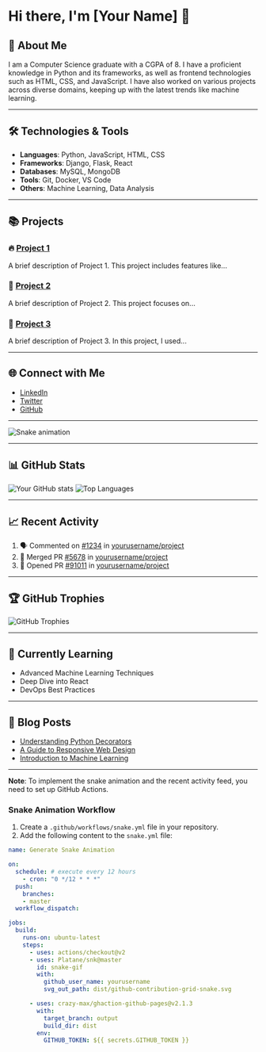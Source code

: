 # Hi there, I'm [Your Name] 👋

## 🌟 About Me
I am a Computer Science graduate with a CGPA of 8. I have a proficient knowledge in Python and its frameworks, as well as frontend technologies such as HTML, CSS, and JavaScript. I have also worked on various projects across diverse domains, keeping up with the latest trends like machine learning.

---

## 🛠️ Technologies & Tools

- **Languages**: Python, JavaScript, HTML, CSS
- **Frameworks**: Django, Flask, React
- **Databases**: MySQL, MongoDB
- **Tools**: Git, Docker, VS Code
- **Others**: Machine Learning, Data Analysis

---

## 📚 Projects

### 🔥 [Project 1](https://github.com/yourusername/project1)
A brief description of Project 1. This project includes features like...

### 🌟 [Project 2](https://github.com/yourusername/project2)
A brief description of Project 2. This project focuses on...

### 🚀 [Project 3](https://github.com/yourusername/project3)
A brief description of Project 3. In this project, I used...

---

## 🌐 Connect with Me

- [LinkedIn](https://www.linkedin.com/in/yourprofile/)
- [Twitter](https://twitter.com/yourhandle)
- [GitHub](https://github.com/yourusername)

---

![Snake animation](https://github.com/yourusername/yourusername/blob/output/github-contribution-grid-snake.svg)

---

## 📊 GitHub Stats

![Your GitHub stats](https://github-readme-stats.vercel.app/api?username=yourusername&show_icons=true&theme=radical)
![Top Languages](https://github-readme-stats.vercel.app/api/top-langs/?username=yourusername&layout=compact&theme=radical)

---

## 📈 Recent Activity

<!--START_SECTION:activity-->
1. 🗣 Commented on [#1234](https://github.com/yourusername/project/issues/1234) in [yourusername/project](https://github.com/yourusername/project)
2. 🎉 Merged PR [#5678](https://github.com/yourusername/project/pull/5678) in [yourusername/project](https://github.com/yourusername/project)
3. 💪 Opened PR [#91011](https://github.com/yourusername/project/pull/91011) in [yourusername/project](https://github.com/yourusername/project)
<!--END_SECTION:activity-->

---

## 🏆 GitHub Trophies

![GitHub Trophies](https://github-profile-trophy.vercel.app/?username=yourusername&theme=dracula)

---

## 🌱 Currently Learning

- Advanced Machine Learning Techniques
- Deep Dive into React
- DevOps Best Practices

---

## 📝 Blog Posts

<!-- BLOG-POST-LIST:START -->
- [Understanding Python Decorators](https://yourblog.com/python-decorators)
- [A Guide to Responsive Web Design](https://yourblog.com/responsive-web-design)
- [Introduction to Machine Learning](https://yourblog.com/intro-to-ml)
<!-- BLOG-POST-LIST:END -->

---

**Note**: To implement the snake animation and the recent activity feed, you need to set up GitHub Actions.

### Snake Animation Workflow

1. Create a `.github/workflows/snake.yml` file in your repository.
2. Add the following content to the `snake.yml` file:

```yaml
name: Generate Snake Animation

on:
  schedule: # execute every 12 hours
    - cron: "0 */12 * * *"
  push:
    branches:
    - master
  workflow_dispatch:

jobs:
  build:
    runs-on: ubuntu-latest
    steps:
      - uses: actions/checkout@v2
      - uses: Platane/snk@master
        id: snake-gif
        with:
          github_user_name: yourusername
          svg_out_path: dist/github-contribution-grid-snake.svg

      - uses: crazy-max/ghaction-github-pages@v2.1.3
        with:
          target_branch: output
          build_dir: dist
        env:
          GITHUB_TOKEN: ${{ secrets.GITHUB_TOKEN }}
